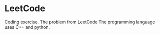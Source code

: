 # LeetCode
Coding exercise. The problem from LeetCode
The programming language uses C++ and python.
